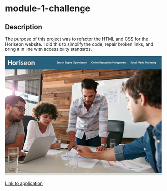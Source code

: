# module-1-challenge

## Description

The purpose of this project was to refactor the HTML and CSS for the Horiseon website. I did this to simplify the code, repair broken links, and bring it in line with accessibility standards.

![Screen shot of application](./Assets/screen-shot.png)

[Link to application](https://jboyce313.github.io/module-1-challenge/)
